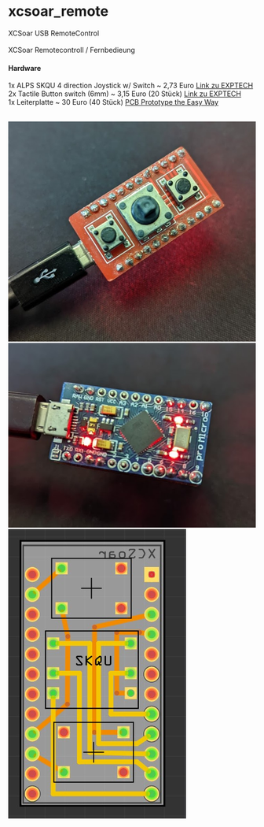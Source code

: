 # xcsoar_remote
XCSoar USB RemoteControl
<br>
<br>
XCSoar Remotecontroll / Fernbedieung
<br>
#### Hardware ####
1x ALPS SKQU 4 direction Joystick w/ Switch ~ 2,73 Euro <a href="https://www.exp-tech.de/zubehoer/tasterschalter/4727/alps-skqu-4-direction-joystick-w/switch">Link zu EXPTECH</a><br>
2x Tactile Button switch (6mm) ~ 3,15 Euro (20 Stück) <a href="https://www.exp-tech.de/zubehoer/tasterschalter/6974/tactile-button-switch-6mm-x-20-pack">Link zu EXPTECH</a><br>
1x Leiterplatte ~ 30 Euro (40 Stück)  <a href="https://www.pcbway.com/">PCB Prototype the Easy Way</a><br>

<br>
<img src="/img/joystick-up.jpg">
<br>
<img src="/img/joystick-down.jpg">
<br>
<img src="/img/joystick-leiterplatte.jpg">
